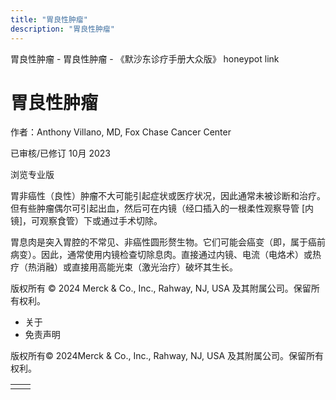 ```yaml
---
title: "胃良性肿瘤"
description: "胃良性肿瘤"
---
```


﻿胃良性肿瘤 \- 胃良性肿瘤 \- 《默沙东诊疗手册大众版》 honeypot link

# 胃良性肿瘤

作者：Anthony Villano, MD, Fox Chase Cancer Center

已审核/已修订 10月 2023

浏览专业版

胃非癌性（良性）肿瘤不大可能引起症状或医疗状况，因此通常未被诊断和治疗。但有些肿瘤偶尔可引起出血，然后可在内镜（经口插入的一根柔性观察导管 \[内镜\]，可观察食管）下或通过手术切除。

胃息肉是突入胃腔的不常见、非癌性圆形赘生物。它们可能会癌变（即，属于癌前病变）。因此，通常使用内镜检查切除息肉。直接通过内镜、电流（电烙术）或热疗（热消融）或直接用高能光束（激光治疗）破坏其生长。



版权所有 © 2024
Merck & Co., Inc., Rahway, NJ, USA 及其附属公司。保留所有权利。

- 关于
- 免责声明

版权所有© 2024Merck & Co., Inc., Rahway, NJ, USA 及其附属公司。保留所有权利。

|     |     |
| --- | --- |
|  |  |